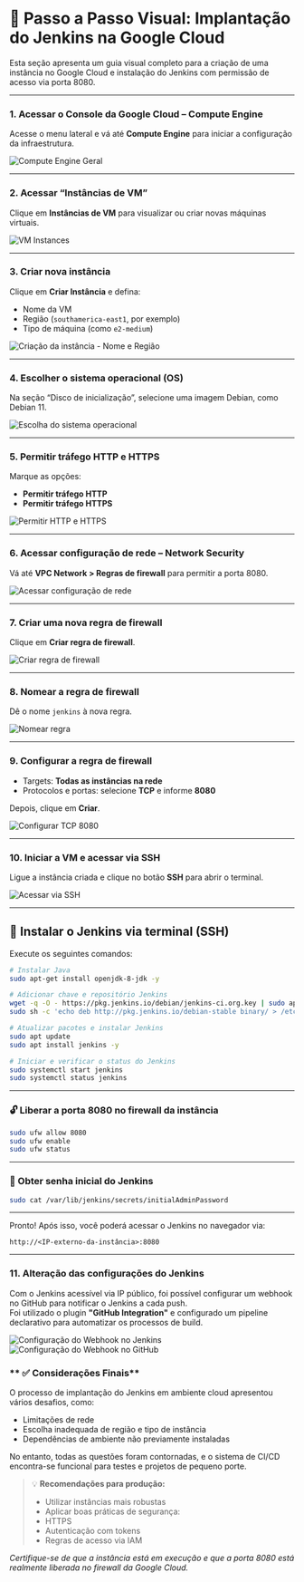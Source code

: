 
# 📸 Passo a Passo Visual: Implantação do Jenkins na Google Cloud

Esta seção apresenta um guia visual completo para a criação de uma instância no Google Cloud e instalação do Jenkins com permissão de acesso via porta 8080.

---

### **1. Acessar o Console da Google Cloud – Compute Engine**

Acesse o menu lateral e vá até **Compute Engine** para iniciar a configuração da infraestrutura.

![Compute Engine Geral](/GCP-Prints/stp1.png)

---

### **2. Acessar “Instâncias de VM”**

Clique em **Instâncias de VM** para visualizar ou criar novas máquinas virtuais.

![VM Instances](/GCP-Prints/stp2.png)

---

### **3. Criar nova instância**

Clique em **Criar Instância** e defina:
- Nome da VM
- Região (`southamerica-east1`, por exemplo)
- Tipo de máquina (como `e2-medium`)

![Criação da instância - Nome e Região](/GCP-Prints/stp3.png)

---

### **4. Escolher o sistema operacional (OS)**

Na seção “Disco de inicialização”, selecione uma imagem Debian, como Debian 11.

![Escolha do sistema operacional](/GCP-Prints/stp4.png)

---

### **5. Permitir tráfego HTTP e HTTPS**

Marque as opções:
- **Permitir tráfego HTTP**
- **Permitir tráfego HTTPS**

![Permitir HTTP e HTTPS](/GCP-Prints/stp5.png)

---

### **6. Acessar configuração de rede – Network Security**

Vá até **VPC Network > Regras de firewall** para permitir a porta 8080.

![Acessar configuração de rede](/GCP-Prints/stp6.png)

---

### **7. Criar uma nova regra de firewall**

Clique em **Criar regra de firewall**.

![Criar regra de firewall](/GCP-Prints/stp7.png)

---

### **8. Nomear a regra de firewall**

Dê o nome `jenkins` à nova regra.

![Nomear regra](/GCP-Prints/stp8.png)

---

### **9. Configurar a regra de firewall**

- Targets: **Todas as instâncias na rede**
- Protocolos e portas: selecione **TCP** e informe **8080**

Depois, clique em **Criar**.

![Configurar TCP 8080](/GCP-Prints/stp9.png)

---

### **10. Iniciar a VM e acessar via SSH**

Ligue a instância criada e clique no botão **SSH** para abrir o terminal.

![Acessar via SSH](/GCP-Prints/stp10.png)

---

## 🧪 Instalar o Jenkins via terminal (SSH)

Execute os seguintes comandos:

```bash
# Instalar Java
sudo apt-get install openjdk-8-jdk -y

# Adicionar chave e repositório Jenkins
wget -q -O - https://pkg.jenkins.io/debian/jenkins-ci.org.key | sudo apt-key add -
sudo sh -c 'echo deb http://pkg.jenkins.io/debian-stable binary/ > /etc/apt/sources.list.d/jenkins.list'

# Atualizar pacotes e instalar Jenkins
sudo apt update
sudo apt install jenkins -y

# Iniciar e verificar o status do Jenkins
sudo systemctl start jenkins
sudo systemctl status jenkins
```

---

### 🔓 Liberar a porta 8080 no firewall da instância

```bash
sudo ufw allow 8080
sudo ufw enable
sudo ufw status
```

---

### 🔑 Obter senha inicial do Jenkins

```bash
sudo cat /var/lib/jenkins/secrets/initialAdminPassword
```

---

Pronto! Após isso, você poderá acessar o Jenkins no navegador via:

```
http://<IP-externo-da-instância>:8080
```

---

### **11. Alteração das configurações do Jenkins**
Com o Jenkins acessível via IP público, foi possível configurar um webhook no GitHub para notificar o Jenkins a cada push.  
Foi utilizado o plugin **"GitHub Integration"** e configurado um pipeline declarativo para automatizar os processos de build.

![Configuração do Webhook no Jenkins](/GCP-Prints/stp11.png)
![Configuração do Webhook no GitHub](/GCP-Prints/stp12.png)

### ** ✅ Considerações Finais**

O processo de implantação do Jenkins em ambiente cloud apresentou vários desafios, como:

- Limitações de rede  
- Escolha inadequada de região e tipo de instância  
- Dependências de ambiente não previamente instaladas  

No entanto, todas as questões foram contornadas, e o sistema de CI/CD encontra-se funcional para testes e projetos de pequeno porte.

> 💡 **Recomendações para produção:**
> - Utilizar instâncias mais robustas
> - Aplicar boas práticas de segurança:
> - HTTPS
> - Autenticação com tokens
> - Regras de acesso via IAM

*Certifique-se de que a instância está em execução e que a porta 8080 está realmente liberada no firewall da Google Cloud.*